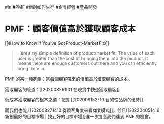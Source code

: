 #ln #PMF #新創如何生存 #企業經營 #產品開發 
# PMF：顧客價值高於獲取顧客成本
[[《How to Know if You've Got Product-Market Fit》]]

> Here’s my simple definition of product/market fit: The value of each user is greater than the cost of bringing them into the product. It means there are enough customers out there and you can efficiently bring them in.

PMF 的某一種定義：當每個顧客帶來的價值高於獲取顧客的成本。

獲取顧客的管道：[[202008261101 在現實中快速獲取顧客]]

低成本獲取顧客的根本之道：把握 [[202009152210 目的性品牌的優勢]]

而我們也能 [[202008271410 從顧客角度來看商業模式]]，並且[[202204051416 新創最好的目標市場 | 找到好的目標市場]]進一步提高我們達到 PMF 的機會。